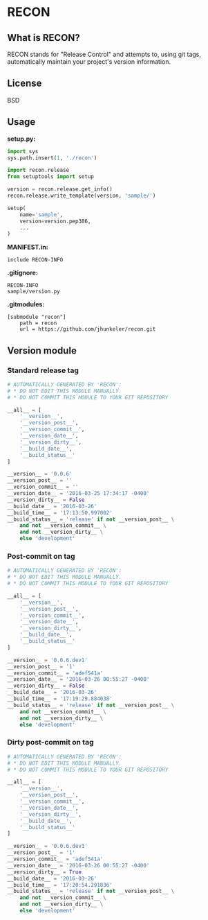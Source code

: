 # RECON

## What is RECON?

RECON stands for "Release Control" and attempts to, using git tags, automatically maintain your project's version information.


## License

BSD

## Usage

**setup.py:**

```python
import sys
sys.path.insert(1, './recon')

import recon.release
from setuptools import setup

version = recon.release.get_info()
recon.release.write_template(version, 'sample/')

setup(
    name='sample',
    version=version.pep386,
    ...
)

```

**MANIFEST.in:**

```
include RECON-INFO
```

**.gitignore:**

```
RECON-INFO
sample/version.py
```

**.gitmodules:**

```
[submodule "recon"]
	path = recon
	url = https://github.com/jhunkeler/recon.git
```

## Version module

### Standard release tag

```python
# AUTOMATICALLY GENERATED BY 'RECON':
# * DO NOT EDIT THIS MODULE MANUALLY.
# * DO NOT COMMIT THIS MODULE TO YOUR GIT REPOSITORY

__all__ = [
    '__version__',
    '__version_post__',
    '__version_commit__',
    '__version_date__',
    '__version_dirty__',
    '__build_date__',
    '__build_status__'
]

__version__ = '0.0.6'
__version_post__ = ''
__version_commit__ = ''
__version_date__ = '2016-03-25 17:34:17 -0400'
__version_dirty__ = False
__build_date__ = '2016-03-26'
__build_time__ = '17:13:50.997002'
__build_status__ = 'release' if not __version_post__ \
    and not __version_commit__ \
    and not __version_dirty__ \
    else 'development'
```

### Post-commit on tag

```python
# AUTOMATICALLY GENERATED BY 'RECON':
# * DO NOT EDIT THIS MODULE MANUALLY.
# * DO NOT COMMIT THIS MODULE TO YOUR GIT REPOSITORY

__all__ = [
    '__version__',
    '__version_post__',
    '__version_commit__',
    '__version_date__',
    '__version_dirty__',
    '__build_date__',
    '__build_status__'
]

__version__ = '0.0.6.dev1'
__version_post__ = '1'
__version_commit__ = 'adef541a'
__version_date__ = '2016-03-26 00:55:27 -0400'
__version_dirty__ = False
__build_date__ = '2016-03-26'
__build_time__ = '17:19:29.884038'
__build_status__ = 'release' if not __version_post__ \
    and not __version_commit__ \
    and not __version_dirty__ \
    else 'development'
```

### Dirty post-commit on tag

```python
# AUTOMATICALLY GENERATED BY 'RECON':
# * DO NOT EDIT THIS MODULE MANUALLY.
# * DO NOT COMMIT THIS MODULE TO YOUR GIT REPOSITORY

__all__ = [
    '__version__',
    '__version_post__',
    '__version_commit__',
    '__version_date__',
    '__version_dirty__',
    '__build_date__',
    '__build_status__'
]

__version__ = '0.0.6.dev1'
__version_post__ = '1'
__version_commit__ = 'adef541a'
__version_date__ = '2016-03-26 00:55:27 -0400'
__version_dirty__ = True
__build_date__ = '2016-03-26'
__build_time__ = '17:20:54.291836'
__build_status__ = 'release' if not __version_post__ \
    and not __version_commit__ \
    and not __version_dirty__ \
    else 'development'
```

